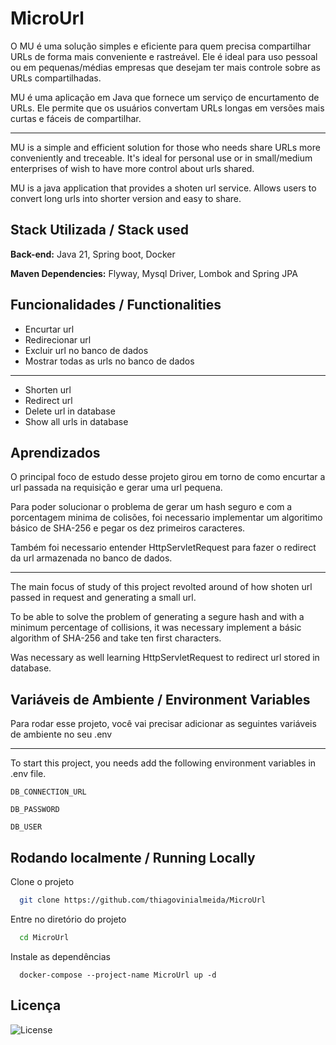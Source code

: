 ﻿
# MicroUrl

O MU é uma solução simples e eficiente para quem precisa compartilhar URLs de forma mais conveniente e rastreável. Ele é ideal para uso pessoal ou em pequenas/médias empresas que desejam ter mais controle sobre as URLs compartilhadas.

MU é uma aplicação em Java que fornece um serviço de encurtamento de URLs. Ele permite que os usuários convertam URLs longas em versões mais curtas e fáceis de compartilhar.

---

MU is a simple and efficient solution for those who needs share URLs more conveniently and treceable. It's ideal for personal use or in small/medium enterprises of wish to have more control about urls shared.

MU is a java application that provides a shoten url service. Allows users to convert long urls into shorter version and easy to share.
## Stack Utilizada / Stack used
**Back-end:** Java 21, Spring boot, Docker

**Maven Dependencies:** Flyway, Mysql Driver, Lombok and Spring JPA
## Funcionalidades / Functionalities

- Encurtar url
- Redirecionar url
- Excluir url no banco de dados
- Mostrar todas as urls no banco de dados
---
- Shorten url
- Redirect url
- Delete url in database
- Show all urls in database


## Aprendizados

O principal foco de estudo desse projeto girou em torno de como encurtar a url passada na requisição e gerar uma url pequena.

Para poder solucionar o problema de gerar um hash seguro e com a porcentagem minima de colisões, foi necessario implementar um algoritimo básico de SHA-256 e pegar os dez primeiros caracteres.

Também foi necessario entender HttpServletRequest para fazer o redirect da url armazenada no banco de dados.

---

The main focus of study of this project revolted around of how shoten url passed in request and generating a small url.

To be able to solve the problem of generating a segure hash and with a minimum percentage of collisions, it was necessary implement a básic algorithm of SHA-256 and take ten first characters.

Was necessary as well learning HttpServletRequest to redirect url stored in database.
## Variáveis de Ambiente / Environment Variables

Para rodar esse projeto, você vai precisar adicionar as seguintes variáveis de ambiente no seu .env

---
To start this project, you needs add the following environment variables in .env file.

`DB_CONNECTION_URL`

`DB_PASSWORD`

`DB_USER`


## Rodando localmente / Running Locally

Clone o projeto

```bash
  git clone https://github.com/thiagovinialmeida/MicroUrl
```

Entre no diretório do projeto

```bash
  cd MicroUrl
```

Instale as dependências

```CMD
  docker-compose --project-name MicroUrl up -d
```


## Licença

![License](https://img.shields.io/badge/license-MIT-orange.svg?style=for-the-badge)

